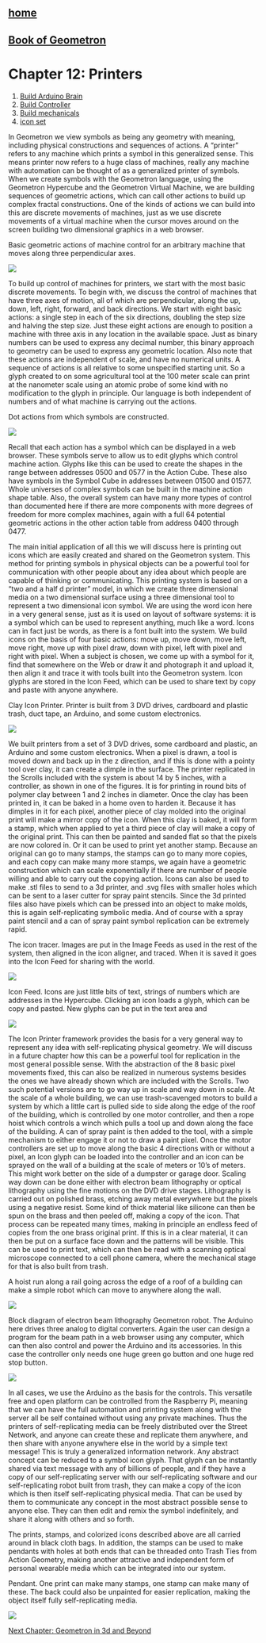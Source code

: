 ## [home](scrolls/home)

## [Book of Geometron](scrolls/bookofgeometron.md)

# Chapter 12: Printers

1. [Build Arduino Brain](scrolls/brain.md)
2. [Build Controller](scrolls/controller.md)
3. [Build mechanicals](scrolls/mechanicals.md)
4. [icon set](iconset/)

In Geometron we view symbols as being any geometry with meaning,
including physical constructions and sequences of actions. A “printer”
refers to any machine which prints a symbol in this generalized sense.
This means printer now refers to a huge class of machines, really any
machine with automation can be thought of as a generalized printer of
symbols. When we create symbols with the Geometron language, using the
Geometron Hypercube and the Geometron Virtual Machine, we are building
sequences of geometric actions, which can call other actions to build up
complex fractal constructions. One of the kinds of actions we can build
into this are discrete movements of machines, just as we use discrete
movements of a virtual machine when the cursor moves around on the
screen building two dimensional graphics in a web browser.


Basic geometric actions of machine control for an arbitrary machine
that moves along three perpendicular
axes.

![](imageset/uploadimages/printeractions.png)

To build up control of machines for printers, we start with the most
basic discrete movements. To begin with, we discuss the control of
machines that have three axes of motion, all of which are perpendicular,
along the up, down, left, right, forward, and back directions. We start
with eight basic actions: a single step in each of the six directions,
doubling the step size and halving the step size. Just these eight
actions are enough to position a machine with three axis in any location
in the available space. Just as binary numbers can be used to express
any decimal number, this binary approach to geometry can be used to
express any geometric location. Also note that these actions are
independent of scale, and have no numerical units. A sequence of actions
is all relative to some unspecified starting unit. So a glyph created to
on some agricultural tool at the 100 meter scale can print at the
nanometer scale using an atomic probe of some kind with no modification
to the glyph in principle. Our language is both independent of numbers
and of what machine is carrying out the actions.

Dot actions from which symbols are
constructed.

![](imageset/uploadimages/printerpixelactions.png)

Recall that each action has a symbol which can be displayed in a web
browser. These symbols serve to allow us to edit glyphs which control
machine action. Glyphs like this can be used to create the shapes in the
range between addresses 0500 and 0577 in the Action Cube. These also
have symbols in the Symbol Cube in addresses between 01500 and 01577.
Whole universes of complex symbols can be built in the machine action
shape table. Also, the overall system can have many more types of
control than documented here if there are more components with more
degrees of freedom for more complex machines, again with a full 64
potential geometric actions in the other action table from address 0400
through 0477.

The main initial application of all this we will discuss here is
printing out icons which are easily created and shared on the Geometron
system. This method for printing symbols in physical objects can be a
powerful tool for communication with other people about any idea about
which people are capable of thinking or communicating. This printing
system is based on a “two and a half d printer” model, in which we
create three dimensional media on a two dimensional surface using a
three dimensional tool to represent a two dimensional icon symbol. We
are using the word icon here in a very general sense, just as it is used
on layout of software systems: it is a symbol which can be used to
represent anything, much like a word. Icons can in fact just be words,
as there is a font built into the system. We build icons on the basis of
four basic actions: move up, move down, move left, move right, move up
with pixel draw, down with pixel, left with pixel and right with pixel.
When a subject is chosen, we come up with a symbol for it, find that
somewhere on the Web or draw it and photograph it and upload it, then
align it and trace it with tools built into the Geometron system. Icon
glyphs are stored in the Icon Feed, which can be used to share text by
copy and paste with anyone anywhere.

Clay Icon Printer. Printer is built from 3 DVD drives, cardboard and
plastic trash, duct tape, an Arduino, and some custom
electronics.

![](imageset/uploadimages/printerphoto.png)

We built printers from a set of 3 DVD drives, some cardboard and
plastic, an Arduino and some custom electronics. When a pixel is drawn,
a tool is moved down and back up in the z direction, and if this is done
with a pointy tool over clay, it can create a dimple in the surface. The
printer replicated in the Scrolls included with the system is about 14
by 5 inches, with a controller, as shown in one of the figures. It is
for printing in round bits of polymer clay between 1 and 2 inches in
diameter. Once the clay has been printed in, it can be baked in a home
oven to harden it. Because it has dimples in it for each pixel, another
piece of clay molded into the original print will make a mirror copy of
the icon. When this clay is baked, it will form a stamp, which when
applied to yet a third piece of clay will make a copy of the original
print. This can then be painted and sanded flat so that the pixels are
now colored in. Or it can be used to print yet another stamp. Because an
original can go to many stamps, the stamps can go to many more copies,
and each copy can make many more stamps, we again have a geometric
construction which can scale exponentially if there are number of people
willing and able to carry out the copying action. Icons can also be used
to make .stl files to send to a 3d printer, and .svg files with smaller
holes which can be sent to a laser cutter for spray paint stencils.
Since the 3d printed files also have pixels which can be pressed into an
object to make molds, this is again self-replicating symbolic media. And
of course with a spray paint stencil and a can of spray paint symbol
replication can be extremely rapid.


The icon tracer. Images are put in the Image Feeds as used in the rest
of the system, then aligned in the icon aligner, and traced. When it is
saved it goes into the Icon Feed for sharing with the
world.


![](imageset/uploadimages/icontrace.png)

Icon Feed. Icons are just little bits of text, strings of numbers
which are addresses in the Hypercube. Clicking an icon loads a glyph,
which can be copy and pasted. New glyphs can be put in the text area and


![](imageset/uploadimages/iconfeed.png)

The Icon Printer framework provides the basis for a very general way to
represent any idea with self-replicating physical geometry. We will
discuss in a future chapter how this can be a powerful tool for
replication in the most general possible sense. With the abstraction of
the 8 basic pixel movements fixed, this can also be realized in numerous
systems besides the ones we have already shown which are included with
the Scrolls. Two such potential versions are to go way up in scale and
way down in scale. At the scale of a whole building, we can use
trash-scavenged motors to build a system by which a little cart is
pulled side to side along the edge of the roof of the building, which is
controlled by one motor controller, and then a rope hoist which controls
a winch which pulls a tool up and down along the face of the building. A
can of spray paint is then added to the tool, with a simple mechanism to
either engage it or not to draw a paint pixel. Once the motor
controllers are set up to move along the basic 4 directions with or
without a pixel, an Icon glyph can be loaded into the controller and an
icon can be sprayed on the wall of a building at the scale of meters or
10’s of meters. This might work better on the side of a dumpster or
garage door. Scaling way down can be done either with electron beam
lithography or optical lithography using the fine motions on the DVD
drive stages. Lithography is carried out on polished brass, etching away
metal everywhere but the pixels using a negative resist. Some kind of
thick material like silicone can then be spun on the brass and then
peeled off, making a copy of the icon. That process can be repeated many
times, making in principle an endless feed of copies from the one brass
original print. If this is in a clear material, it can then be put on a
surface face down and the patterns will be visible. This can be used to
print text, which can then be read with a scanning optical microscope
connected to a cell phone camera, where the mechanical stage for that is
also built from trash.


A hoist run along a rail going across the edge of a roof of a building
can make a simple robot which can move to anywhere along the
wall.

![](imageset/uploadimages/building.png)

Block diagram of electron beam lithography Geometron robot. The
Arduino here drives three analog to digital converters. Again the user
can design a program for the beam path in a web browser using any
computer, which can then also control and power the Arduino and its
accessories. In this case the controller only needs one huge green go
button and one huge red stop
button.

![](imageset/uploadimages/ebeamrobot.png)

In all cases, we use the Arduino as the basis for the controls. This
versatile free and open platform can be controlled from the Raspberry
Pi, meaning that we can have the full automation and printing system
along with the server all be self contained without using any private
machines. Thus the printers of self-replicating media can be freely
distributed over the Street Network, and anyone can create these and
replicate them anywhere, and then share with anyone anywhere else in the
world by a simple text message! This is truly a generalized information
network. Any abstract concept can be reduced to a symbol icon glyph.
That glyph can be instantly shared via text message with any of billions
of people, and if they have a copy of our self-replicating server with
our self-replicating software and our self-replicating robot built from
trash, they can make a copy of the icon which is then itself
self-replicating physical media. That can be used by them to communicate
any concept in the most abstract possible sense to anyone else. They can
then edit and remix the symbol indefinitely, and share it along with
others and so forth.

The prints, stamps, and colorized icons described above are all carried
around in black cloth bags. In addition, the stamps can be used to make
pendants with holes at both ends that can be threaded onto Trash Ties
from Action Geometry, making another attractive and independent form of
personal wearable media which can be integrated into our system.

Pendant. One print can make many stamps, one stamp can make many of
these. The back could also be unpainted for easier replication, making
the object itself fully self-replicating
media.

![](imageset/uploadimages/pendant.png)

[Next Chapter: Geometron in 3d and Beyond](scrolls/geometron3d.md)
